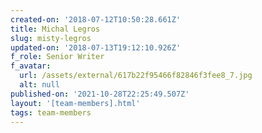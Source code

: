 ```yaml
---
created-on: '2018-07-12T10:50:28.661Z'
title: Michal Legros
slug: misty-legros
updated-on: '2018-07-13T19:12:10.926Z'
f_role: Senior Writer
f_avatar:
  url: /assets/external/617b22f95466f82846f3fee8_7.jpg
  alt: null
published-on: '2021-10-28T22:25:49.507Z'
layout: '[team-members].html'
tags: team-members
---
```



